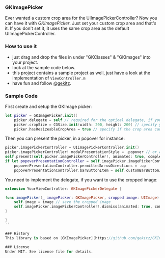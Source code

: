 ### GKImagePicker

Ever wanted a custom crop area for the UIImagePickerController? Now you can have it with _GKImagePicker_. Just set your custom crop area and that's it. If you don't set it, it uses the same crop area as the default UIImagePickerController.

### How to use it

- just drag and drop the files in under "GKClasses" & "GKImages" into your project.
- look at the sample code below.
- this project contains a sample project as well, just have a look at the implementation of `ViewController.m` 
- have fun and follow [@gekitz](http://www.twitter.com/gekitz).


### Sample Code

First create and setup the GKImage picker:

```swift
let picker = GKImagePicker.init()
    picker.delegate = self // required for the optioal delegate, if you want to re-use the cropped image.
    picker.cropSize = CGSize.init(width: 200, height: 200) // specify your (starting) crop area
    picker.hasResizeableCropArea = true // specify if the crop area can be resized:

```
Then you can present the picker, in a popover for instance: 

```swift
picker.imagePickerController = UIImagePickerController.init()
picker.imagePickerController!.modalPresentationStyle = .popover // or another presentation style
self.present(self.picker.imagePickerController!, animated: true, completion: nil)
if let popoverPresentationController = self.imagePicker.imagePickerController!.popoverPresentationController {
    popoverPresentationController.permittedArrowDirections = .up
    popoverPresentationController.barButtonItem = self.customBarButtonItem
```

You need to implement the delegate, if you want to use the cropped image:
```swift
extension YourViewController: GKImagePickerDelegate {

func imagePicker(_ imagePicker: GKImagePicker, cropped image: UIImage) {
    self.image = image // save the cropped image
    self.imagePicker.imagePickerController!.dismiss(animated: true, completion: nil) // dismiss the controller
}

}
``

### History
This library is based on [GKImagePicker](https://github.com/gekitz/GKImagePicker)
	     
### License
Under MIT. See license file for details.



    
